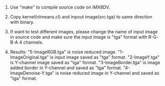 1. Use "make" to compile source code on iMX8DV.

2. Copy kernel(nlmeans.cl) and inpout image(src.tga) to same direction with binary.

3. If want to test different images, please change the name of input image in source code and make sure the input image is "tga" format with R-G-B-A 4 channels.

4. Results: "5-ImageRGB.tga" is noise reduced image. "1-ImageOriginal.tga" is input image saved as "tga" format. "2-ImageY.tga" is Y-channel image saved as "tga" format. "3-ImageBorder.tga" is image added border in Y-channel and saved as "tga" format. "4-ImageDenoise-Y.tga" is noise reduced image in Y-channel and saved as "tga" format.
